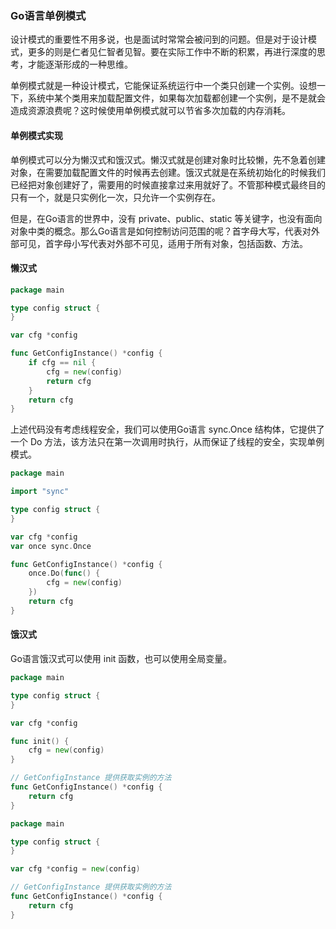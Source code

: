 ### Go语言单例模式

设计模式的重要性不用多说，也是面试时常常会被问到的问题。但是对于设计模式，更多的则是仁者见仁智者见智。要在实际工作中不断的积累，再进行深度的思考，才能逐渐形成的一种思维。

单例模式就是一种设计模式，它能保证系统运行中一个类只创建一个实例。设想一下，系统中某个类用来加载配置文件，如果每次加载都创建一个实例，是不是就会造成资源浪费呢？这时候使用单例模式就可以节省多次加载的内存消耗。

#### 单例模式实现

单例模式可以分为懒汉式和饿汉式。懒汉式就是创建对象时比较懒，先不急着创建对象，在需要加载配置文件的时候再去创建。饿汉式就是在系统初始化的时候我们已经把对象创建好了，需要用的时候直接拿过来用就好了。不管那种模式最终目的只有一个，就是只实例化一次，只允许一个实例存在。

但是，在Go语言的世界中，没有 private、public、static 等关键字，也没有面向对象中类的概念。那么Go语言是如何控制访问范围的呢？首字母大写，代表对外部可见，首字母小写代表对外部不可见，适用于所有对象，包括函数、方法。

#### 懒汉式

```go
package main

type config struct {
}

var cfg *config

func GetConfigInstance() *config {
	if cfg == nil {
		cfg = new(config)
		return cfg
	}
	return cfg
}
```

上述代码没有考虑线程安全，我们可以使用Go语言 sync.Once 结构体，它提供了一个 Do 方法，该方法只在第一次调用时执行，从而保证了线程的安全，实现单例模式。

```go
package main

import "sync"

type config struct {
}

var cfg *config
var once sync.Once

func GetConfigInstance() *config {
	once.Do(func() {
		cfg = new(config)
	})
	return cfg
}
```

#### 饿汉式

Go语言饿汉式可以使用 init 函数，也可以使用全局变量。

```go
package main

type config struct {
}

var cfg *config

func init() {
	cfg = new(config)
}

// GetConfigInstance 提供获取实例的方法
func GetConfigInstance() *config {
	return cfg
}
```

```go
package main

type config struct {
}

var cfg *config = new(config)

// GetConfigInstance 提供获取实例的方法
func GetConfigInstance() *config {
	return cfg
}
```
